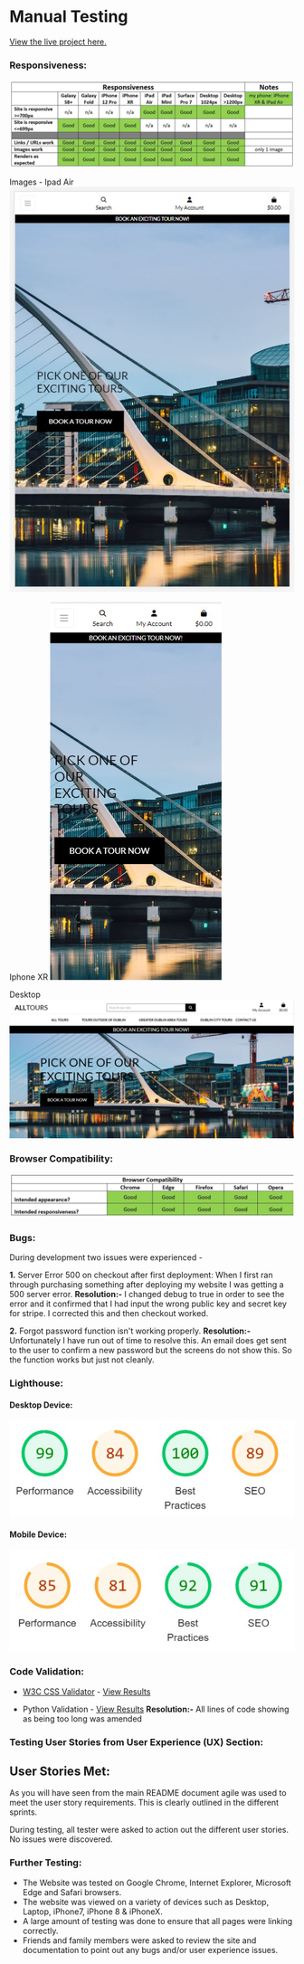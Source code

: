 # Manual Testing

[View the live project here.](https://pp5-all-tours.herokuapp.com/)

### Responsiveness:

![Responsiveness](/media/readme-images/responsiveness.jpg)

Images - 
Ipad Air
![Ipad](/media/readme-images/ipad_air_response.jpg)

Iphone XR
![Iphone](/media/readme-images/iphone_xr.jpg)

Desktop
![Desktop](/media/readme-images/desktop_response.jpg)

### Browser Compatibility:

![browser compatibility](/media/readme-images/browser_compatibility.jpg)

### Bugs:

During development two issues were experienced -

**1.** Server Error 500 on checkout after first deployment:
When I first ran through purchasing something after deploying my website I was getting a 500 server error.
**Resolution:-** I changed debug to true in order to see the error and it confirmed that I had input the wrong public key and secret key for stripe.  I corrected this and then checkout worked.

**2.** Forgot password function isn't working properly.
**Resolution:-** Unfortunately I have run out of time to resolve this.  An email
does get sent to the user to confirm a new password but the screens do not show this.
So the function works but just not cleanly.

### Lighthouse:

#### Desktop Device:

![Desktop Device](/media/readme-images/lighthouse_desktop.jpg)

#### Mobile Device:

![Mobile Device](/media/readme-images/lighthouse_mobile.jpg)

### Code Validation:

-   [W3C CSS Validator](https://jigsaw.w3.org/css-validator/#validate_by_input) - [View Results](/media/readme-images/css_validator.png)

-   Python Validation - [View Results](/media/readme_images/python_validation.jpg)
		**Resolution:-**
		All lines of code showing as being too long was amended

### Testing User Stories from User Experience (UX) Section:

## User Stories Met:
As you will have seen from the main README document agile was used to meet the user story requirements.  This is clearly outlined in the different sprints.  

During testing, all tester were asked to action out the different user stories.  No issues were discovered.

### Further Testing:

-   The Website was tested on Google Chrome, Internet Explorer, Microsoft Edge and Safari browsers.
-   The website was viewed on a variety of devices such as Desktop, Laptop, iPhone7, iPhone 8 & iPhoneX.
-   A large amount of testing was done to ensure that all pages were linking correctly.
-   Friends and family members were asked to review the site and documentation to point out any bugs and/or user experience issues.